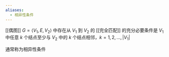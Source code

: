 ```yaml
---
aliases:
  - 相异性条件
---
```


[[偶图]] $G=\langle V_{1},E,V_{2} \rangle$ 中存在从 $V_{1}$ 到 $V_{2}$ 的 [[完全匹配]] 的充分必要条件是 $V_{1}$ 中任意 $k$ 个结点至少与 $V_{2}$ 中的 $k$ 个结点相邻，$k=1,2,\dots,|V_{1}|$

通常称为相异性条件
